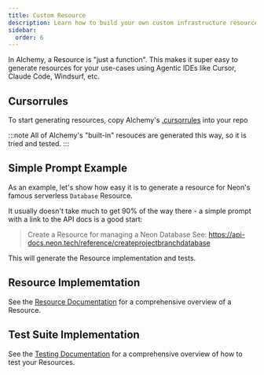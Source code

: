 ```yaml
---
title: Custom Resource
description: Learn how to build your own custom infrastructure resources for Alchemy using AI-assistance. Extend Alchemy to support any cloud service or API.
sidebar:
  order: 6
---
```


In Alchemy, a Resource is "just a function". This makes it super easy to generate resources for your use-cases using Agentic IDEs like Cursor, Claude Code, Windsurf, etc.

## Cursorrules

To start generating resources, copy Alchemy's [.cursorrules](https://github.com/alchemy-run/alchemy/blob/main/.cursorrules) into your repo

:::note
All of Alchemy's "built-in" resouces are generated this way, so it is tried and tested.
:::

## Simple Prompt Example

As an example, let's show how easy it is to generate a resource for Neon's famous serverless `Database` Resource.

It usually doesn't take much to get 90% of the way there - a simple prompt with a link to the API docs is a good start:

> Create a Resource for managing a Neon Database
> See: https://api-docs.neon.tech/reference/createprojectbranchdatabase

This will generate the Resource implementation and tests.

## Resource Implememtation

See the [Resource Documentation](/concepts/resource) for a comprehensive overview of a Resource.

## Test Suite Implementation

See the [Testing Documentation](/concepts/testing) for a comprehensive overview of how to test your Resources.
